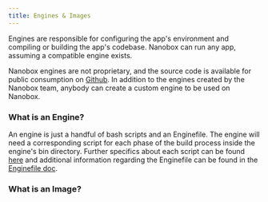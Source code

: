 ```yaml
---
title: Engines & Images
---
```


Engines are responsible for configuring the app's environment and compiling or building the app's codebase. Nanobox can run any app, assuming a compatible engine exists.

Nanobox engines are not proprietary, and the source code is available for public consumption on [Github](https://github.com/nanobox-io?utf8=%E2%9C%93&query=nanobox-engine). In addition to the engines created by the Nanobox team, anybody can create a custom engine to be used on Nanobox.

### What is an Engine?

An engine is just a handful of bash scripts and an Enginefile. The engine will need a corresponding script for each phase of the build process inside the engine's bin directory. Further specifics about each script can be found [here](/engines/scripts/) and additional information regarding the Enginefile can be found in the [Enginefile doc](/engines/enginefile).

### What is an Image?
